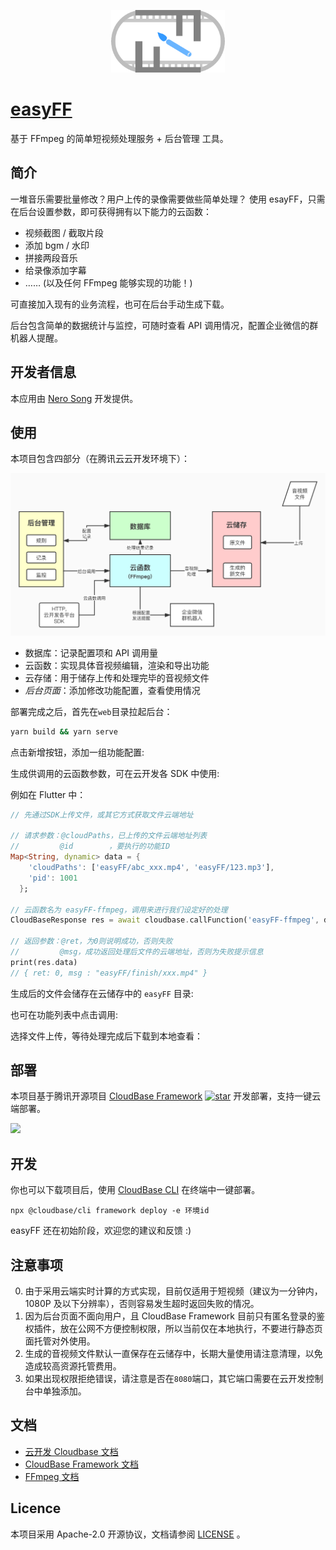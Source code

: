 <p align="center">
  <img height="100px" src="./pics/logo.png" center />
</p>

# [easyFF](https://github.com/NeroSong/easyFF-CloudBase)

基于 FFmpeg 的简单短视频处理服务 + 后台管理 工具。

## 简介

一堆音乐需要批量修改？用户上传的录像需要做些简单处理？
使用 esayFF，只需在后台设置参数，即可获得拥有以下能力的云函数：

- 视频截图 / 截取片段
- 添加 bgm / 水印
- 拼接两段音乐
- 给录像添加字幕
- …… (以及任何 FFmpeg 能够实现的功能！)

可直接加入现有的业务流程，也可在后台手动生成下载。

后台包含简单的数据统计与监控，可随时查看 API 调用情况，配置企业微信的群机器人提醒。

## 开发者信息

本应用由 [Nero Song](https://github.com/NeroSong/) 开发提供。

## 使用

本项目包含四部分（在腾讯云云开发环境下）：

<img src="./pics/flow.jpg" />

- 数据库：记录配置项和 API 调用量
- 云函数：实现具体音视频编辑，渲染和导出功能
- 云存储：用于储存上传和处理完毕的音视频文件
- _后台页面_：添加修改功能配置，查看使用情况

部署完成之后，首先在`web`目录拉起后台：

```bash
yarn build && yarn serve
```

点击新增按钮，添加一组功能配置:

生成供调用的云函数参数，可在云开发各 SDK 中使用:

例如在 Flutter 中：

```dart
// 先通过SDK上传文件，或其它方式获取文件云端地址

// 请求参数：@cloudPaths，已上传的文件云端地址列表
//         @id        ，要执行的功能ID
Map<String, dynamic> data = {
    'cloudPaths': ['easyFF/abc_xxx.mp4', 'easyFF/123.mp3'],
    'pid': 1001
  };

// 云函数名为 easyFF-ffmpeg，调用来进行我们设定好的处理
CloudBaseResponse res = await cloudbase.callFunction('easyFF-ffmpeg', data);

// 返回参数：@ret，为0则说明成功，否则失败
//         @msg，成功返回处理后文件的云端地址，否则为失败提示信息
print(res.data)
// { ret: 0, msg : "easyFF/finish/xxx.mp4" }
```

生成后的文件会储存在云储存中的 `easyFF` 目录:

也可在功能列表中点击调用:

选择文件上传，等待处理完成后下载到本地查看：

## 部署

本项目基于腾讯开源项目 [CloudBase Framework](https://github.com/Tencent/cloudbase-framework) [![star](https://img.shields.io/github/stars/Tencent/cloudbase-framework?style=social)](https://github.com/Tencent/cloudbase-framework) 开发部署，支持一键云端部署。


[![](https://main.qcloudimg.com/raw/67f5a389f1ac6f3b4d04c7256438e44f.svg)](https://console.cloud.tencent.com/tcb/env/index?action=CreateAndDeployCloudBaseProject&appUrl=https%3A%2F%2Fgithub.com%2FNeroSong%2FeasyFF-CloudBase&branch=master)


## 开发

你也可以下载项目后，使用 [CloudBase CLI](https://docs.cloudbase.net/cli-v1/intro.html) 在终端中一键部署。

```
npx @cloudbase/cli framework deploy -e 环境id
```

easyFF 还在初始阶段，欢迎您的建议和反馈 :)

## 注意事项

0. 由于采用云端实时计算的方式实现，目前仅适用于短视频（建议为一分钟内，1080P 及以下分辨率），否则容易发生超时返回失败的情况。
1. 因为后台页面不面向用户，且 CloudBase Framework 目前只有匿名登录的鉴权插件，放在公网不方便控制权限，所以当前仅在本地执行，不要进行静态页面托管对外使用。
2. 生成的音视频文件默认一直保存在云储存中，长期大量使用请注意清理，以免造成较高资源托管费用。
3. 如果出现权限拒绝错误，请注意是否在`8080`端口，其它端口需要在云开发控制台中单独添加。

## 文档

- [云开发 Cloudbase 文档](https://docs.cloudbase.net/)
- [CloudBase Framework 文档](https://docs.cloudbase.net/framework/)
- [FFmpeg 文档](https://ffmpeg.org/ffmpeg.html)

## Licence

本项目采用 Apache-2.0 开源协议，文档请参阅 [LICENSE](./LICENSE) 。

